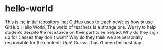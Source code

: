 # hello-world
This is the initial repository that GitHub uses to teach newbies how to use GitHub.
Hello World,
The world of teachers is a strange one.  We try to help students despite the resistance on their part to be helped.
Why do they sign up for classes they don't want?  Why do they think we are personally responsible for the content?
Ugh!  Guess it hasn't been the best day.
